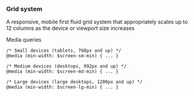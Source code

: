 ### Grid system
 
A responsive, mobile first fluid grid system that appropriately scales up to 12 columns as the device or viewport size increases

Media queries

```
/* Small devices (tablets, 768px and up) */
@media (min-width: $screen-sm-min) { ... }

/* Medium devices (desktops, 992px and up) */
@media (min-width: $screen-md-min) { ... }

/* Large devices (large desktops, 1200px and up) */
@media (min-width: $screen-lg-min) { ... }
```
